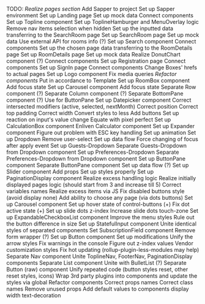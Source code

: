 TODO:
  *Realize pages section*
  Add Sapper to project
  Set up Sapper environment
  Set up Landing page
    Set up mock data
    Connect components
    Set up Topline component
      Set up ToplineHamburger and MenuOverlay logic
      Remove nav items selection when hidden
    Set up the inputted data transferring to the SearchRoom page
  Set up SearchRoom page
    Set up mock data
    Use external API for rooms info (?)
    Set up Search component
    Connect components
    Set up the chosen page data transferring to the RoomDetails page
  Set up RoomDetails page
    Set up mock data
    Realize DonutChart component (?)
    Connect components
  Set up Registration page
    Connect components
  Set up SignIn page
    Connect components
  Change Boxes' hrefs to actual pages
  Set up Logo component
    Fix media queries
  *Refactor components*
  Put in accordance to Template
  Set up RoomBox component
    Add focus state
  Set up Carousel component
    Add focus state
  Separate Row component (?)
  Separate Column component (?)
  Separate BottomPane component (?)
    Use for ButtonPane
  Set up Datepicker component
    Correct intersected modifiers (active, selected, nextMonth)
    Correct position
    Correct top padding
    Correct width
    Convert styles to less
    Add buttons
    Set up reaction on input's value change
    Equate with pixel perfect
  Set up CalculationBox component
    Enliven Calculator component
  Set up Expander component
    Figure out problem with ESC key handling
    Set up animation
  Set up Dropdown
    Remove user-select
    Set up data flow
    Force changing of focus after apply event
  Set up Guests-Dropdown
    Separate Guests-Dropdown from Dropdown component
  Set up Preferences-Dropdown
    Separate Preferences-Dropdown from Dropdown component
  Set up ButtonPane component
    Separate ButtonPane component
    Set up data flow (?)
  Set up Slider component
    Add props
    Set up styles properly
  Set up PaginationDisplay component
    Realize excess handling logic
      Realize initially displayed pages logic (should start from 3 and increase till 5)
    Correct variables names
    Realize excess items via JS
    Fix disabled buttons style (avoid display none)
    Add ability to choose any page (via dots buttons)
  Set up Carousel component
    Set up hover state of control-buttons (+)
    Fix dot active state (+)
    Set up slide dots z-index
    Increase slide dots touch-zone
  Set up ExpandableCheckboxList component
    Improve the menu styles
    Rule out the button difference in size
  Set up StatefulInput component
    Unite identical styles of separated components
  Set SubscriptionField component
    Remove form wrapper (?)
  Set up Button component
    Set up modifications
  Unify the arrow styles
  Fix warnings in the console
  Figure out z-index values
  Vendor customization styles
    Fix hot updating (rollup-plugin-less-modules may help)
  Separate Nav component
    Unite ToplineNav, FooterNav, PaginationDisplay components
  Separate List component
    Unite with BulletList (?)
  Separate Button (raw) component
  Unify repeated code (button styles reset, other reset styles, icons)
  Wrap 3rd party plugins into components and update the styles via global
  Refactor components
    Correct props names
    Correct class names
    Remove unused props
  Add default values to components
    display
    width
    text-decoration
